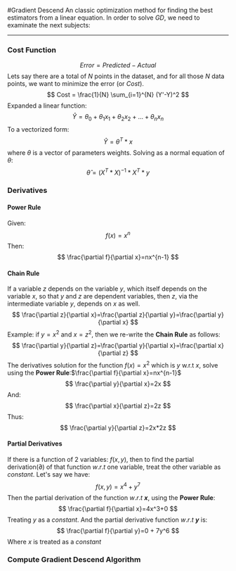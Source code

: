 <!-- TOC -->
#Gradient Descend
An classic optimization method for finding the best estimators from a linear equation. In order to solve $GD$, we need to examinate the next subjects:
***
### Cost Function
$$
Error = Predicted - Actual
$$
Lets say there are a total of $N$ points in the dataset, and for all those $N$ data points, we want to minimize the error (or $Cost$).
$$ 
Cost = \frac{1}{N} 	\sum_{i=1}^{N} (Y'-Y)^2
$$
Expanded a linear function:
$$
\hat{Y} = \theta_0 + \theta_1x_1 + \theta_2x_2 + ... + \theta_nx_n
$$
To a vectorized form:
$$
\hat{Y}=\theta^T *x
$$
where $\theta$ is a vector of parameters weights. Solving as a normal equation of $\theta$:
$$
\hat{\theta}= (X^T*X)^{-1}*X^T*y
$$

### Derivatives
#### Power Rule
Given:
$$
f(x)=x^n
$$
Then:
$$
\frac{\partial f}{\partial x}=nx^{n-1}
$$
#### Chain Rule
If a variable $z$ depends on the variable $y$, which itself depends on the variable $x$, so that $y$ and $z$ are dependent variables, then $z$, via the intermediate variable $y$, depends on $x$ as well.
$$
\frac{\partial z}{\partial x}=\frac{\partial z}{\partial y}=\frac{\partial y}{\partial x}
$$
Example: if $y=x^2$ and $x=z^2$, then we re-write the **Chain Rule** as follows:
$$
\frac{\partial y}{\partial z}=\frac{\partial y}{\partial x}=\frac{\partial x}{\partial z}
$$
The derivatives solution for the function $f(x)=x^2$ which is $y$ w.r.t $x$, solve using the **Power Rule**:$\frac{\partial f}{\partial x}=nx^{n-1}$
$$
\frac{\partial y}{\partial x}=2x
$$
And:
$$
\frac{\partial x}{\partial z}=2z
$$
Thus:
$$
\frac{\partial y}{\partial z}=2x*2z
$$
#### Partial Derivatives
If there is a function of 2 variables: $f(x,y)$, then to find the partial derivation($\partial$) of that function $w.r.t$ one variable, treat the other variable as $constant$.
Let's say we have:
$$
f(x,y)=x^4+y^7
$$
Then the partial derivation of the function $w.r.t$ **$x$**, using the **Power Rule**:
$$
\frac{\partial f}{\partial x}=4x^3+0
$$
Treating $y$ as a $constant$. And the partial derivative function $w.r.t$ **$y$** is:
$$
\frac{\partial f}{\partial y}=0 + 7y^6
$$
Where $x$ is treated as a $constant$
### Compute Gradient Descend Algorithm
